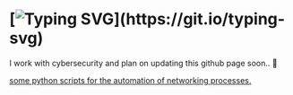 
# [![Typing SVG](https://readme-typing-svg.herokuapp.com?font=Dancing+Script&size=24&color=F75244&lines=Hi%2C+there!)](https://git.io/typing-svg)

I work with cybersecurity and plan on updating this github page soon.. 🤫

[some python scripts for the automation of networking processes.](https://github.com/j4nedoe/python-automation)

<!--
**j4nedoe/j4nedoe** is a ✨ _special_ ✨ repository because its `README.md` (this file) appears on your GitHub profile.

Here are some ideas to get you started:

- 🔭 I’m currently working on ...
- 🌱 I’m currently learning ...
- 👯 I’m looking to collaborate on ...
- 🤔 I’m looking for help with ...
- 💬 Ask me about ...
- 📫 How to reach me: ...
- 😄 Pronouns: ...
- ⚡ Fun fact: ...
-->
